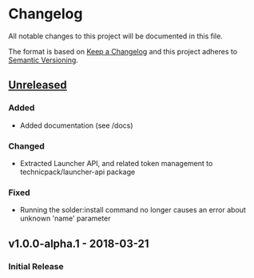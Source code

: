 # Changelog
All notable changes to this project will be documented in this file.

The format is based on [Keep a Changelog](http://keepachangelog.com/en/1.0.0/)
and this project adheres to [Semantic Versioning](http://semver.org/spec/v2.0.0.html).

## [Unreleased]
### Added
 - Added documentation (see /docs)
 
### Changed
 - Extracted Launcher API, and related token management to technicpack/launcher-api package
 
### Fixed
 - Running the solder:install command no longer causes an error about unknown 'name' parameter

## v1.0.0-alpha.1 - 2018-03-21
### Initial Release

[Unreleased]: https://github.com/technicpack/solder/compare/v1.0.0-alpha.1...HEAD
